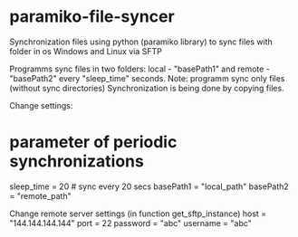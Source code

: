 # paramiko-file-syncer
Synchronization files using python (paramiko library) to sync files with folder in os Windows and Linux via SFTP

Programms sync files in two folders: local - "basePath1" and remote - "basePath2" every "sleep_time" seconds.
Note: programm sync only files (without sync directories)
Synchronization is being done by copying files.

Change settings:
# parameter of periodic synchronizations
sleep_time = 20 # sync every 20 secs
basePath1 = "local_path"
basePath2 = "remote_path"

Change remote server settings (in function get_sftp_instance)
host = "144.144.144.144"
port = 22
password = "abc"
username = "abc"
